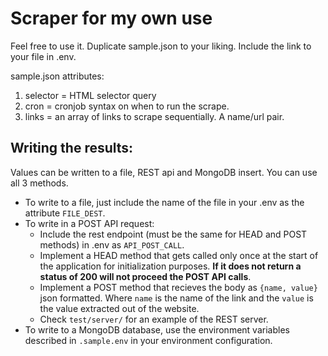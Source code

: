 # Scraper for my own use

Feel free to use it. Duplicate sample.json to your liking. Include the link to your file in .env.

sample.json attributes: 
1. selector = HTML selector query
2. cron = cronjob syntax on when to run the scrape.
3. links = an array of links to scrape sequentially. A name/url pair.

## Writing the results: 
Values can be written to a file, REST api and MongoDB insert. You can use all 3 methods.

- To write to a file, just include the name of the file in your .env as the attribute `FILE_DEST`.
- To write in a POST API request:
    - Include the rest endpoint (must be the same for HEAD and POST methods) in .env as `API_POST_CALL`.
    - Implement a HEAD method that gets called only once at the start of the application for initialization purposes. **If it does not return a status of 200 will not proceed the POST API calls**.
    - Implement a POST method that recieves the body as `{name, value}` json formatted. Where `name` is the name of the link and the `value` is the value extracted out of the website.
    - Check `test/server/` for an example of the REST server.
- To write to a MongoDB database, use the environment variables described in `.sample.env` in your environment configuration.